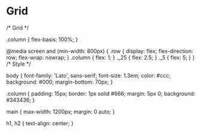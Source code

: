 # Grid


/* Grid */

.column {
  flex-basis: 100%;
}

@media screen and (min-width: 800px) {
  .row {
    display: flex;
    flex-direction: row;
    flex-wrap: nowrap;
  }
  .column {
    flex: 1;
  }
  ._25 {
    flex: 2.5;
  }
  ._5 {
    flex: 5;
  }
}
/* Style */

body {
  font-family: 'Lato', sans-serif;
  font-size: 1.3em;
  color: #ccc;
  background: #000;
  margin-bottom: 70px;
}

.column {
  padding: 15px;
  border: 1px solid #666;
  margin: 5px 0;
  background: #343436;
}

main {
  max-width: 1200px;
  margin: 0 auto;
}

h1,
h2 {
  text-align: center;
}
